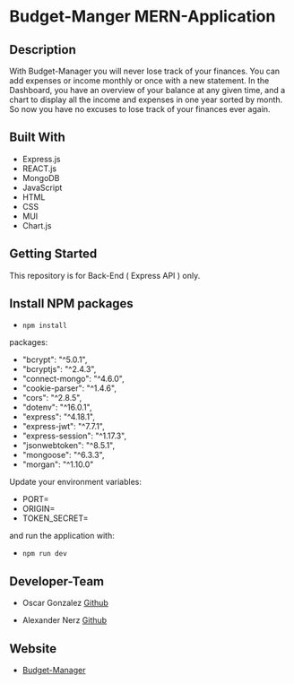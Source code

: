 # Budget-Manger MERN-Application

## Description

With Budget-Manager you will never lose track of your finances. You can add expenses or income monthly or once with a new statement. In the Dashboard, you have an overview of your balance at any given time, and a chart to display all the income and expenses in one year sorted by month. So now you have no excuses to lose track of your finances ever again.



## Built With

* Express.js
* REACT.js
* MongoDB
* JavaScript
* HTML
* CSS
* MUI
* Chart.js

## Getting Started

This repository is for Back-End ( Express API ) only.

## Install NPM packages
-  `npm install` 

packages:
-  "bcrypt": "^5.0.1",
-   "bcryptjs": "^2.4.3",
-   "connect-mongo": "^4.6.0",
-   "cookie-parser": "^1.4.6",
-   "cors": "^2.8.5",
-   "dotenv": "^16.0.1",
-   "express": "^4.18.1",
-   "express-jwt": "^7.7.1",
-   "express-session": "^1.17.3",
-   "jsonwebtoken": "^8.5.1",
-   "mongoose": "^6.3.3",
-   "morgan": "^1.10.0"

Update your environment variables:
 - PORT=
 - ORIGIN=
 - TOKEN_SECRET=

 and run the application with: 
  - `npm run dev`

## Developer-Team

 - Oscar Gonzalez [Github](https://github.com/oscargonzalezdev)

 - Alexander Nerz [Github](https://github.com/Alex-WD-22)

 ## Website

 - [Budget-Manager](https://budget-manager-mern-app.netlify.app/)